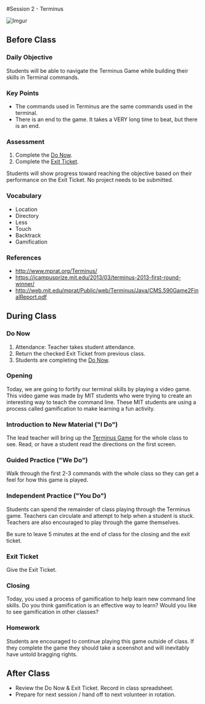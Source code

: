 #Session 2 - Terminus

![Imgur](http://i.imgur.com/1RUn77sm.jpg)
## Before Class

### Daily Objective

Students will be able to navigate the Terminus Game while building their skills in Terminal commands.

### Key Points

* The commands used in Terminus are the same commands used in the terminal.
* There is an end to the game. It takes a VERY long time to beat, but there is an end.

### Assessment

1. Complete the [Do Now](assessments/do_now.md). 
2. Complete the [Exit Ticket](assessments/exit_ticket.md).

Students will show progress toward reaching the objective based on their performance on the Exit Ticket. No project needs to be submitted.

### Vocabulary

* Location
* Directory
* Less
* Touch
* Backtrack
* Gamification

### References

* http://www.mprat.org/Terminus/
* https://icampusprize.mit.edu/2013/03/terminus-2013-first-round-winner/
* http://web.mit.edu/mprat/Public/web/Terminus/Java/CMS.590Game2FinalReport.pdf


## During Class

### Do Now

1. Attendance: Teacher takes student attendance.
2. Return the checked Exit Ticket from previous class.
3. Students are completing the [Do Now](assessments/do_now.md). 

### Opening

Today, we are going to fortify our terminal skills by playing a video game. This video game was made by MIT students who were trying to create an interesting way to teach the command line. These MIT students are using a process called gamification to make learning a fun activity.


### Introduction to New Material ("I Do")
The lead teacher will bring up the [Terminus Game](http://www.mprat.org/Terminus/) for the whole class to see. Read, or have a student read the directions on the first screen.

### Guided Practice ("We Do")
Walk through the first 2-3 commands with the whole class so they can get a feel for how this game is played.

### Independent Practice ("You Do")
Students can spend the remainder of class playing through the Terminus game. Teachers can circulate and attempt to help when a student is stuck. Teachers are also encouraged to play through the game themselves.  

Be sure to leave 5 minutes at the end of class for the closing and the exit ticket.
### Exit Ticket

Give the Exit Ticket.

### Closing

Today, you used a process of gamification to help learn new command line skills. Do you think gamification is an effective way to learn? Would you like to see gamification in other classes?

### Homework

Students are encouraged to continue playing this game outside of class. If they complete the game they should take a sceenshot and will inevitably have untold bragging rights.

## After Class

* Review the Do Now & Exit Ticket. Record in class spreadsheet.
* Prepare for next session / hand off to next volunteer in rotation.
